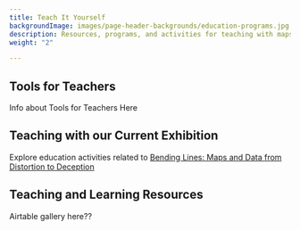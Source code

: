```yaml
---
title: Teach It Yourself
backgroundImage: images/page-header-backgrounds/education-programs.jpg
description: Resources, programs, and activities for teaching with maps
weight: "2"

---
```

## Tools for Teachers

Info about Tools for Teachers Here

## Teaching with our Current Exhibition

Explore education activities related to [Bending Lines: Maps and Data from Distortion to Deception](https://www.leventhalmap.org/digital-exhibitions/bending-lines/education-activities/ "Bending Lines: Maps and Data from Distortion to Deception")

## Teaching and Learning Resources

Airtable gallery here??